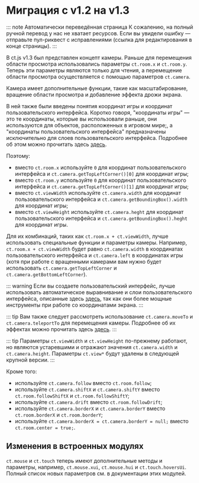 # Миграция с v1.2 на v1.3

::: note Автоматически переведённая страница
К сожалению, на полный ручной перевод у нас не хватает ресурсов.
Если вы увидели ошибку — отправьте пул-риквест с исправлениями (ссылка для редактирования в конце страницы).
:::

В ct.js v1.3 был представлен концепт камеры. Раньше для перемещения области просмотра использовались параметры `ct.room.x` и `ct.room.y`. Теперь эти параметры являются только для чтения, а перемещение области просмотра осуществляется с помощью параметров `ct.camera`.

Камера имеет дополнительные функции, такие как масштабирование, вращение области просмотра и добавление эффекта дрожи экрана.

В ней также были введены понятия координат игры и координат пользовательского интерфейса. Коротко говоря, "координаты игры" — это те координаты, которые вы использовали раньше, они используются для объектов, расположенных в игровом мире;, а "координаты пользовательского интерфейса" предназначены исключительно для слоев пользовательского интерфейса. Подробнее об этом можно прочитать здесь [здесь](/tips-n-tricks/game-and-ui-coordinates.html).

Поэтому:

- вместо `ct.room.x` используйте `0` для координат пользовательского интерфейса и `ct.camera.getTopLeftCorner()[0]` для координат игры;
- вместо `ct.room.y` используйте `0` для координат пользовательского интерфейса и `ct.camera.getTopLeftCorner()[1]` для координат игры;
- вместо `ct.viewWidth` используйте `ct.camera.width` для координат пользовательского интерфейса и `ct.camera.getBoundingBox().width` для координат игры;
- вместо `ct.viewHeight` используйте `ct.camera.heght` для координат пользовательского интерфейса и `ct.camera.getBoundingBox().heght` для координат игры.

Для их комбинаций, таких как `ct.room.x + ct.viewWidth`, лучше использовать специальные функции и параметры камеры. Например, `ct.room.x + ct.viewWidth` будет равно `ct.camera.width` в координатах пользовательского интерфейса и `ct.camera.left` в координатах игры (хотя при работе с вращенными камерами вам нужно будет использовать `ct.camera.getTopLeftCorner` и `ct.camera.getBottomLeftCorner`).

::: warning
Если вы создаете пользовательский интерфейс, лучше использовать автоматическое выравнивание и слои пользовательского интерфейса, описанные здесь [здесь](/tips-n-tricks/viewport-management.html), так как они более мощные инструменты при работе со координатами экрана.
:::

::: tip
Вам также следует рассмотреть использование `ct.camera.moveTo` и `ct.camera.teleportTo` для перемещения камеры. Подробнее об их эффектах можно прочитать здесь [здесь](/tips-n-tricks/viewport-management.html#moving-and-teleporting).
:::

::: tip
Параметры `ct.viewWidth` и `ct.viewHeight` по-прежнему работают, но являются устаревшими и отражают значения `ct.camera.width` и `ct.camera.height`. Параметры `ct.view*` будут удалены в следующей крупной версии.
:::

Кроме того:

- используйте `ct.camera.follow` вместо `ct.room.follow`;
- используйте `ct.camera.shiftX` и `ct.camera.shiftY` вместо `ct.room.followShiftX` и `ct.room.followShiftY`;
- используйте `ct.camera.drift` вместо `ct.room.followDrift`;
- используйте `ct.camera.borderX` и `ct.camera.borderY` вместо `ct.room.borderX` и `ct.room.borderY`;
- используйте `ct.camera.borderX = ct.camera.borderY = null;` вместо `ct.room.center = true;`.

## Изменения в встроенных модулях

`ct.mouse` и `ct.touch` теперь имеют дополнительные методы и параметры, например, `ct.mouse.xui`, `ct.mouse.hui` и `ct.touch.hoversUi`. Полный список новых параметров см. в документации этих модулей.

